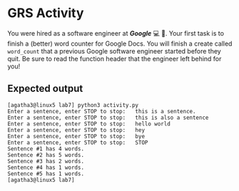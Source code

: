 # GRS Activity
You were hired as a software engineer at __*Google*__ :computer: :tada:. Your first task is to finish a (better) word counter for Google Docs. You will finish a create called `word_count` that a previous Google software engineer started before they quit. Be sure to read the function header that the engineer left behind for you!

## Expected output

```
[agatha3@linux5 lab7] python3 activity.py
Enter a sentence, enter STOP to stop: 	this is a sentence.
Enter a sentence, enter STOP to stop: 	this is also a sentence
Enter a sentence, enter STOP to stop: 	hello world
Enter a sentence, enter STOP to stop: 	hey
Enter a sentence, enter STOP to stop: 	bye
Enter a sentence, enter STOP to stop: 	STOP
Sentence #1 has 4 words.
Sentence #2 has 5 words.
Sentence #3 has 2 words.
Sentence #4 has 1 words.
Sentence #5 has 1 words.
[agatha3@linux5 lab7]
```

